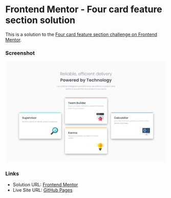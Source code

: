 # Frontend Mentor - Four card feature section solution

This is a solution to the [Four card feature section challenge on Frontend Mentor](https://www.frontendmentor.io/challenges/four-card-feature-section-weK1eFYK).

### Screenshot

![](images/screenshot.png)

### Links

- Solution URL: [Frontend Mentor](https://www.frontendmentor.io/solutions/responsive-layout-using-css-grid-MnyxPL7Jd4)
- Live Site URL: [GitHub Pages](https://sergrosu.github.io/four-card-feature-section/)